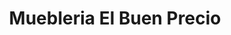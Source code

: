---
title: "Muebleria El Buen Precio"
url: /san-lucas-sacatepequez/muebleria-el-buen-precio/
shop: muebles
---